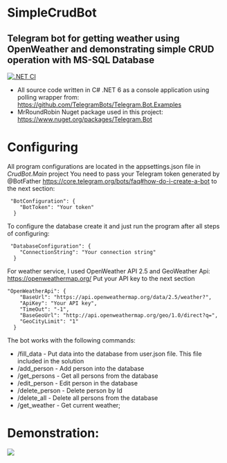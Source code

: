 # SimpleCrudBot
## Telegram bot for getting weather using OpenWeather and demonstrating simple CRUD operation with MS-SQL Database

[![.NET CI](https://github.com/Ledrunning/CrudBot/actions/workflows/main.yml/badge.svg)](https://github.com/Ledrunning/CrudBot/actions/workflows/main.yml)

* All source code written in C# .NET 6 as a console application using polling wrapper from: https://github.com/TelegramBots/Telegram.Bot.Examples
* MrRoundRobin Nuget package used in this project: https://www.nuget.org/packages/Telegram.Bot

# Configuring

All program configurations are located in the appsettings.json file in *CrudBot.Main* project
You need to pass your Telegram token generated by @BotFather https://core.telegram.org/bots/faq#how-do-i-create-a-bot
to the next section:

```
 "BotConfiguration": {
    "BotToken": "Your token"
  }
```
To configure the database create it and just run the program after all steps of configuring:

```
 "DatabaseConfiguration": {
    "ConnectionString": "Your connection string"
  }
```

For weather service, I used OpenWeather API 2.5 and GeoWeather Api: https://openweathermap.org/
Put your API key to the next section

```
"OpenWeatherApi": {
    "BaseUrl": "https://api.openweathermap.org/data/2.5/weather?",
    "ApiKey": "Your API key",
    "TimeOut": "-1",
    "BaseGeoUrl": "http://api.openweathermap.org/geo/1.0/direct?q=",
    "GeoCityLimit": "1"
  }
```

The bot works with the following commands:

* /fill_data       - Put data into the database from user.json file. This file included in the solution
* /add_person      - Add person into the database
* /get_persons     - Get all persons from the database
* /edit_person     - Edit person in the database
* /delete_person   - Delete person by Id
* /delete_all      - Delete all persons from the database
* /get_weather     - Get current weather;

# Demonstration:


![](simpleCrudBot.gif)
